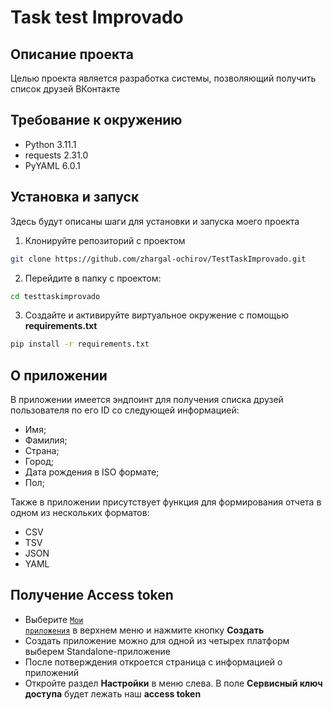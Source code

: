 # Task test Improvado
## Описание проекта
Целью проекта является разработка системы, позволяющий получить список друзей ВКонтакте
## Требование к окружению
- Python 3.11.1
- requests 2.31.0
- PyYAML 6.0.1
## Установка и запуск
Здесь будут описаны шаги для установки и запуска моего проекта
1. Клонируйте репозиторий с проектом
```bash
git clone https://github.com/zhargal-ochirov/TestTaskImprovado.git
```
2. Перейдите в папку с проектом:
```bash
cd testtaskimprovado
```
3. Создайте и активируйте виртуальное окружение с помощью **requirements.txt**
```bash
pip install -r requirements.txt
```
## О приложении
В приложении имеется эндпоинт для получения списка друзей пользователя по его ID со следующей информацией:

- Имя;
- Фамилия;
- Страна;
- Город;
- Дата рождения в ISO формате;
- Пол;

Также в приложении присутствует функция для формирования отчета в одном из нескольких форматов:

- CSV
- TSV
- JSON
- YAML
## Получение Access token
- Выберите <code>[Мои приложения](https://vk.com/apps?act=manage)</code> в верхнем меню и нажмите кнопку **Создать**
- Создать приложение можно для одной из четырех платформ выберем Standalone-приложение
- После потверждения откроется страница с информацией о приложений
- Откройте раздел **Настройки** в меню слева. В поле **Сервисный ключ доступа** будет лежать наш **access token**

